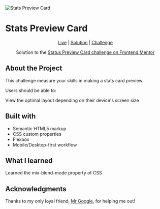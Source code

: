 
![Stats Preview Card](https://res.cloudinary.com/dz209s6jk/image/upload/f_auto,q_auto,w_700/Challenges/t26y9p3veejvbc9biv3f.jpg)



# Stats Preview Card

<div align="center">

[Live](https://muhammedsajadali.github.io/Stats-preview-card-Frontend-Mentor-challenge/)
| [Solution](https://www.frontendmentor.io/solutions/desktop-first-approach-stats-preview-card-hylZoreax-)
| [Challenge](https://www.frontendmentor.io/challenges/stats-preview-card-component-8JqbgoU62)

Solution to the [Status Preview Card challenge on Frontend Mentor](https://www.frontendmentor.io/challenges/stats-preview-card-component-8JqbgoU62)

</div>




## About the Project

This challenge measure your skills in making a stats card preview.



Users should be able to:

View the optimal layout depending on their device's screen size





## Built with 

- Semantic HTML5 markup
- CSS custom properties
- Flexbox
- Mobile/Desktop-first workflow


## What I learned 

Learned the mix-blend-mode property of CSS

## Acknowledgments

Thanks to my only loyal friend, [Mr Google](https://www.google.com/), for helping me out!
